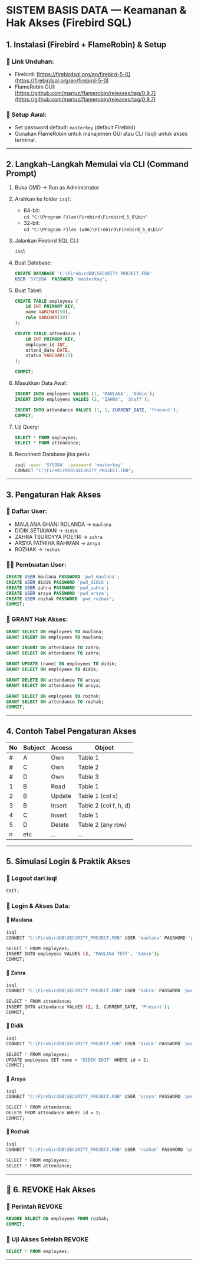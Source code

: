 # SISTEM BASIS DATA — Keamanan & Hak Akses (Firebird SQL)

## 1. Instalasi (Firebird + FlameRobin) & Setup

### 🔗 Link Unduhan:
- Firebird: [https://firebirdsql.org/en/firebird-5-0](https://firebirdsql.org/en/firebird-5-0)
- FlameRobin GUI: [https://github.com/mariuz/flamerobin/releases/tag/0.9.7](https://github.com/mariuz/flamerobin/releases/tag/0.9.7)

### 🔧 Setup Awal:
- Set password default: `masterkey` (default Firebird)
- Gunakan FlameRobin untuk manajemen GUI atau CLI (isql) untuk akses terminal.

---

## 2. Langkah-Langkah Memulai via CLI (Command Prompt)

1. Buka CMD → Run as Administrator  
2. Arahkan ke folder `isql`:
   - 64-bit:  
    `cd "C:\Program Files\Firebird\Firebird_5_0\bin"`
   - 32-bit:  
    `cd "C:\Program Files (x86)\Firebird\Firebird_5_0\bin"`

3. Jalankan Firebird SQL CLI:
    ```bash
    isql
    ```

4. Buat Database:

    ```sql
    CREATE DATABASE 'C:\FirebirdDB\SECURITY_PROJECT.FDB' 
    USER 'SYSDBA' PASSWORD 'masterkey';
    ```

5. Buat Tabel:

    ```sql
    CREATE TABLE employees (
        id INT PRIMARY KEY,
        name VARCHAR(50),
        role VARCHAR(30)
    );

    CREATE TABLE attendance (
        id INT PRIMARY KEY,
        employee_id INT,
        attend_date DATE,
        status VARCHAR(20)
    );

    COMMIT;
    ```

6. Masukkan Data Awal:

    ```sql
    INSERT INTO employees VALUES (1, 'MAULANA', 'Admin');
    INSERT INTO employees VALUES (2, 'ZAHRA', 'Staff');

    INSERT INTO attendance VALUES (1, 1, CURRENT_DATE, 'Present');
    COMMIT;
    ```

7. Uji Query:

    ```sql
    SELECT * FROM employees;
    SELECT * FROM attendance;
    ```

8. Reconnect Database jika perlu:

    ```bash
    isql -user 'SYSDBA' -password 'masterkey'
    CONNECT "C:\FirebirdDB\SECURITY_PROJECT.FDB";
    ```

---

## 3. Pengaturan Hak Akses

### 👥 Daftar User:

* MAULANA GHANI ROLANDA → `maulana`
* DIDIK SETIAWAN → `didik`
* ZAHRA TSUROYYA POETRI → `zahra`
* ARSYA FATHIHA RAHMAN → `arsya`
* ROZHAK → `rozhak`

### 🧑‍💻 Pembuatan User:

```sql
CREATE USER maulana PASSWORD 'pwd_maulana';
CREATE USER didik PASSWORD 'pwd_didik';
CREATE USER zahra PASSWORD 'pwd_zahra';
CREATE USER arsya PASSWORD 'pwd_arsya';
CREATE USER rozhak PASSWORD 'pwd_rozhak';
COMMIT;
```

### 🔐 GRANT Hak Akses:

```sql
GRANT SELECT ON employees TO maulana;
GRANT INSERT ON employees TO maulana;

GRANT INSERT ON attendance TO zahra;
GRANT SELECT ON attendance TO zahra;

GRANT UPDATE (name) ON employees TO didik;
GRANT SELECT ON employees TO didik;

GRANT DELETE ON attendance TO arsya;
GRANT SELECT ON attendance TO arsya;

GRANT SELECT ON employees TO rozhak;
GRANT SELECT ON attendance TO rozhak;
COMMIT;
```

---

## 4. Contoh Tabel Pengaturan Akses

| No | Subject | Access | Object                |
| -- | ------- | ------ | --------------------- |
| #  | A       | Own    | Table 1               |
| #  | C       | Own    | Table 2               |
| #  | D       | Own    | Table 3               |
| 1  | B       | Read   | Table 1               |
| 2  | B       | Update | Table 1 (col x)       |
| 3  | B       | Insert | Table 2 (col f, h, d) |
| 4  | C       | Insert | Table 1               |
| 5  | D       | Delete | Table 2 (any row)     |
| n  | etc     | …      | …                     |

---

## 5. Simulasi Login & Praktik Akses

### 🔄 Logout dari isql

```sql
EXIT;
```

### 🔑 Login & Akses Data:

#### 🧑 Maulana

```bash
isql
CONNECT "C:\FirebirdDB\SECURITY_PROJECT.FDB" USER 'maulana' PASSWORD 'pwd_maulana';

SELECT * FROM employees;
INSERT INTO employees VALUES (3, 'MAULANA TEST', 'Admin');
COMMIT;
```

#### 🧑 Zahra

```bash
isql
CONNECT "C:\FirebirdDB\SECURITY_PROJECT.FDB" USER 'zahra' PASSWORD 'pwd_zahra';

SELECT * FROM attendance;
INSERT INTO attendance VALUES (2, 2, CURRENT_DATE, 'Present');
COMMIT;
```

#### 🧑 Didik

```bash
isql
CONNECT "C:\FirebirdDB\SECURITY_PROJECT.FDB" USER 'didik' PASSWORD 'pwd_didik';

SELECT * FROM employees;
UPDATE employees SET name = 'DIDIK EDIT' WHERE id = 2;
COMMIT;
```

#### 🧑 Arsya

```bash
isql
CONNECT "C:\FirebirdDB\SECURITY_PROJECT.FDB" USER 'arsya' PASSWORD 'pwd_arsya';

SELECT * FROM attendance;
DELETE FROM attendance WHERE id = 2;
COMMIT;
```

#### 🧑 Rozhak

```bash
isql
CONNECT "C:\FirebirdDB\SECURITY_PROJECT.FDB" USER 'rozhak' PASSWORD 'pwd_rozhak';

SELECT * FROM employees;
SELECT * FROM attendance;
```

---

## 🔐 6. REVOKE Hak Akses

### 🔸 Perintah REVOKE

```sql
REVOKE SELECT ON employees FROM rozhak;
COMMIT;
```

### 🔸 Uji Akses Setelah REVOKE

```sql
SELECT * FROM employees;
```

---
